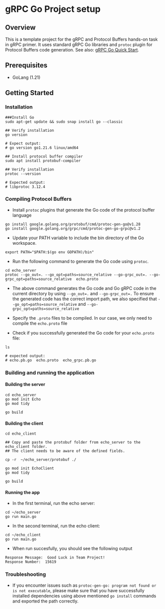 # gRPC Go Project setup

## Overview

This is a template project for the gRPC and Protocol Buffers hands-on task in gRPC primer. It uses standard gRPC Go libraries and
`protoc` plugin for Protocol Buffers code generation. See also: [gRPC Go Quick Start](https://grpc.io/docs/languages/go/quickstart/).

## Prerequisites
- GoLang (1.21)

## Getting Started

### Installation

```
###Install Go
sudo apt-get update && sudo snap install go --classic

## Verify installation
go version

# Expect output:
# go version go1.21.6 linux/amd64

## Install protocol buffer compiler
sudo apt install protobuf-compiler

## Verify installation
protoc --version

# Expected output:
# libprotoc 3.12.4

```
### Compiling Protocol Buffers

- Install `protoc` plugins that generate the Go code of the protocol buffer language 

```
go install google.golang.org/protobuf/cmd/protoc-gen-go@v1.28
go install google.golang.org/grpc/cmd/protoc-gen-go-grpc@v1.2
```

- Update your PATH variable to include the bin directory of the Go workspace. 
```
export PATH="$PATH:$(go env GOPATH)/bin"
```

- Run the following command to generate the Go code using `protoc`. 

```
cd echo_server
protoc --go_out=. --go_opt=paths=source_relative --go-grpc_out=. --go-grpc_opt=paths=source_relative  echo.proto
```
- The above command generates the Go code and Go gRPC code  in the current directory by using `--go_out=.` and  `--go-grpc_out=.` To ensure the generated code has the correct import path, we also specified that `--go_opt=paths=source_relative` and `--go-grpc_opt=paths=source_relative`

- Specify the `.proto` files to be compiled. In our case, we only need to compile the `echo.proto` file

- Check if you successfully generated the Go code for your `echo.proto` file:

```
ls

# expected output:
# echo.pb.go  echo.proto  echo_grpc.pb.go
```

### Building and running the application

#### Building the server

```
cd echo_server
go mod init Echo
go mod tidy

go build
```

#### Building the client

```
cd echo_client

## Copy and paste the protobuf folder from echo_server to the echo_client folder.
## The client needs to be aware of the defined fields.

cp -r  ~/echo_server/protobuf ./

go mod init EchoClient
go mod tidy

go build
```

#### Running the app

- In the first terminal, run the echo server:

```
cd ~/echo_server
go run main.go
```

- In the second terminal, run the echo client:
  
```
cd ~/echo_client
go run main.go
```

- When run succesfully, you should see the following output 

```
Response Message:  Good Luck in Team Project!
Response Number:  15619
```

### Troubleshooting

- If you encounter issues such as `protoc-gen-go: program not found or is not executable`, please make sure that you have successfully installed dependencies using above mentioned `go install` commands and exported the path correctly. 
